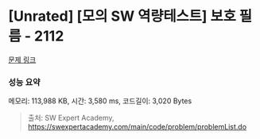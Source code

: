 # [Unrated] [모의 SW 역량테스트] 보호 필름 - 2112 

[문제 링크](https://swexpertacademy.com/main/code/problem/problemDetail.do?contestProbId=AV5V1SYKAaUDFAWu) 

### 성능 요약

메모리: 113,988 KB, 시간: 3,580 ms, 코드길이: 3,020 Bytes



> 출처: SW Expert Academy, https://swexpertacademy.com/main/code/problem/problemList.do